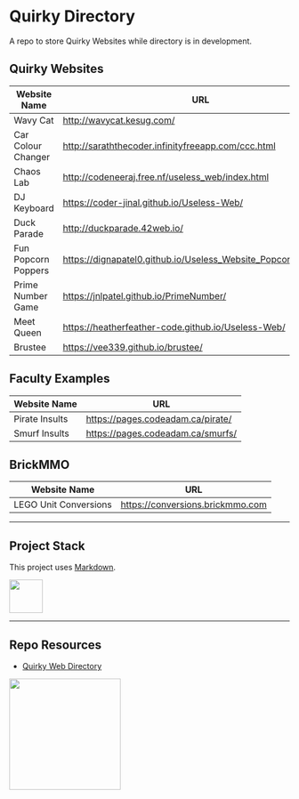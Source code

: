# Quirky Directory

A repo to store Quirky Websites while directory is in development. 

## Quirky Websites

| Website Name | URL |
| --- | --- |
| Wavy Cat | http://wavycat.kesug.com/ |
| Car Colour Changer | http://saraththecoder.infinityfreeapp.com/ccc.html |
| Chaos Lab | http://codeneeraj.free.nf/useless_web/index.html |
| DJ Keyboard | https://coder-jinal.github.io/Useless-Web/ |
| Duck Parade | http://duckparade.42web.io/ |
| Fun Popcorn Poppers | https://dignapatel0.github.io/Useless_Website_Popcorn_Poppers/ |
| Prime Number Game | https://jnlpatel.github.io/PrimeNumber/ |
| Meet Queen | https://heatherfeather-code.github.io/Useless-Web/ |
| Brustee | https://vee339.github.io/brustee/ |

## Faculty Examples

| Website Name | URL |
| --- | --- |
| Pirate Insults | https://pages.codeadam.ca/pirate/ |
| Smurf Insults | https://pages.codeadam.ca/smurfs/ |

## BrickMMO

| Website Name | URL |
| --- | --- |
| LEGO Unit Conversions | https://conversions.brickmmo.com |

---

## Project Stack

This project uses [Markdown](https://daringfireball.net/projects/markdown/).

<img src="https://console.codeadam.ca/api/image/markdown" width="60">

---

## Repo Resources

* [Quirky Web Directory](https://quirky.codeadam.ca)
  
<a href="https://codeadam.ca">
<img src="https://cdn.codeadam.ca/images@1.0.0/codeadam-logo-coloured-horizontal.png" width="200">
</a>
